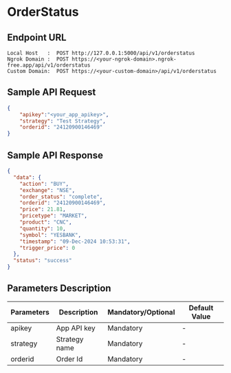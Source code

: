 # OrderStatus

## Endpoint URL

```
Local Host   :  POST http://127.0.0.1:5000/api/v1/orderstatus
Ngrok Domain :  POST https://<your-ngrok-domain>.ngrok-free.app/api/v1/orderstatus
Custom Domain:  POST https://<your-custom-domain>/api/v1/orderstatus
```



## Sample API Request

```json
{
    "apikey":"<your_app_apikey>",
    "strategy": "Test Strategy",
    "orderid": "24120900146469"
}
```



## Sample API Response

```json
{
  "data": {
    "action": "BUY",
    "exchange": "NSE",
    "order_status": "complete",
    "orderid": "24120900146469",
    "price": 21.81,
    "pricetype": "MARKET",
    "product": "CNC",
    "quantity": 10,
    "symbol": "YESBANK",
    "timestamp": "09-Dec-2024 10:53:31",
    "trigger_price": 0
  },
  "status": "success"
}
```

###

## Parameters Description

| Parameters | Description   | Mandatory/Optional | Default Value |
| ---------- | ------------- | ------------------ | ------------- |
| apikey     | App API key   | Mandatory          | -             |
| strategy   | Strategy name | Mandatory          | -             |
| orderid    | Order Id      | Mandatory          | -             |
